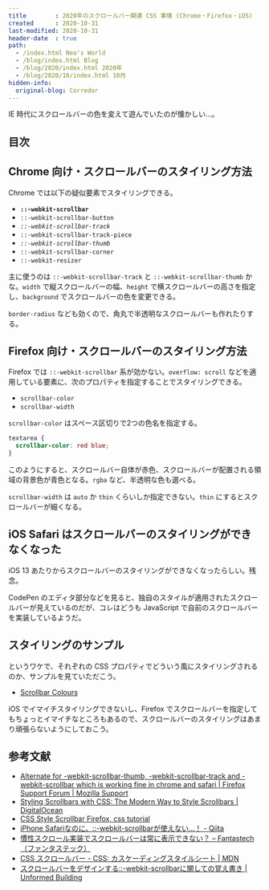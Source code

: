 ```yaml
---
title        : 2020年のスクロールバー関連 CSS 事情 (Chrome・Firefox・iOS)
created      : 2020-10-31
last-modified: 2020-10-31
header-date  : true
path:
  - /index.html Neo's World
  - /blog/index.html Blog
  - /blog/2020/index.html 2020年
  - /blog/2020/10/index.html 10月
hidden-info:
  original-blog: Corredor
---
```


IE 時代にスクロールバーの色を変えて遊んでいたのが懐かしい…。

## 目次

## Chrome 向け・スクロールバーのスタイリング方法

Chrome では以下の疑似要素でスタイリングできる。

- __`::-webkit-scrollbar`__
- `::-webkit-scrollbar-button`
- _`::-webkit-scrollbar-track`_
- `::-webkit-scrollbar-track-piece`
- _`::-webkit-scrollbar-thumb`_
- `::-webkit-scrollbar-corner`
- `::-webkit-resizer`

主に使うのは `::-webkit-scrollbar-track` と `::-webkit-scrollbar-thumb` かな。`width` で縦スクロールバーの幅、`height` で横スクロールバーの高さを指定し、`background` でスクロールバーの色を変更できる。

`border-radius` なども効くので、角丸で半透明なスクロールバーも作れたりする。

## Firefox 向け・スクロールバーのスタイリング方法

Firefox では `::-webkit-scrollbar` 系が効かない。`overflow: scroll` などを適用している要素に、次のプロパティを指定することでスタイリングできる。

- `scrollbar-color`
- `scrollbar-width`

`scrollbar-color` はスペース区切りで2つの色名を指定する。

```css
textarea {
  scrollbar-color: red blue;
}
```

このようにすると、スクロールバー自体が赤色、スクロールバーが配置される領域の背景色が青色となる。`rgba` など、半透明な色も選べる。

`scrollbar-width` は `auto` か `thin` くらいしか指定できない。`thin` にするとスクロールバーが細くなる。

## iOS Safari はスクロールバーのスタイリングができなくなった

iOS 13 あたりからスクロールバーのスタイリングができなくなったらしい。残念。

CodePen のエディタ部分などを見ると、独自のスタイルが適用されたスクロールバーが見えているのだが、コレはどうも JavaScript で自前のスクロールバーを実装しているようだ。

## スタイリングのサンプル

というワケで、それぞれの CSS プロパティでどういう風にスタイリングされるのか、サンプルを見ていただこう。

- [Scrollbar Colours](https://codepen.io/Neos21/pen/wvWMdJv)

iOS でイマイチスタイリングできないし、Firefox でスクロールバーを指定してもちょっとイマイチなところもあるので、スクロールバーのスタイリングはあまり頑張らないようにしておこう。

## 参考文献

- [Alternate for -webkit-scrollbar-thumb, -webkit-scrollbar-track and -webkit-scrollbar which is working fine in chrome and safari | Firefox Support Forum | Mozilla Support](https://support.mozilla.org/bm/questions/944584)
- [Styling Scrollbars with CSS: The Modern Way to Style Scrollbars | DigitalOcean](https://www.digitalocean.com/community/tutorials/css-scrollbars)
- [CSS Style Scrollbar Firefox, css tutorial](https://www.agernic.com/css-tutorial/css-style-scrollbar-firefox.html)
- [iPhone Safariなのに、::-webkit-scrollbarが使えない...！ - Qiita](https://qiita.com/kakuta_yu/items/626d7feecf54e39f7127)
- [慣性スクロール実装でスクロールバーは常に表示できない？ – Fantastech（ファンタステック）](https://fantastech.net/scroll-bar)
- [CSS スクロールバー - CSS: カスケーディングスタイルシート | MDN](https://developer.mozilla.org/ja/docs/Web/CSS/CSS_Scrollbars)
- [スクロールバーをデザインする::-webkit-scrollbarに関しての覚え書き | Unformed Building](https://unformedbuilding.com/articles/learn-about-webkit-scrollbar/)
